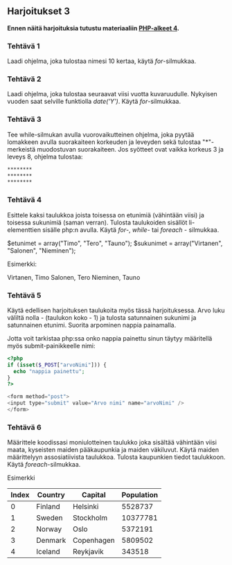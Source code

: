## Harjoitukset 3

**Ennen näitä harjoituksia tutustu materiaaliin [PHP-alkeet 4](./php-alkeet4.html).**

### Tehtävä 1

Laadi ohjelma, joka tulostaa nimesi 10 kertaa, käytä *for*-silmukkaa.

### Tehtävä 2

Laadi ohjelma, joka tulostaa seuraavat viisi vuotta kuvaruudulle. Nykyisen vuoden saat selville funktiolla *date('Y')*. Käytä *for*-silmukkaa.

### Tehtävä 3

Tee while-silmukan avulla vuorovaikutteinen ohjelma, joka pyytää lomakkeen avulla suorakaiteen korkeuden ja leveyden sekä tulostaa "*"-merkeistä muodostuvan suorakaiteen. Jos syötteet ovat vaikka korkeus 3 ja leveys 8, ohjelma tulostaa:

```cmd
********
********
********
```

### Tehtävä 4

Esittele kaksi taulukkoa joista toisessa on etunimiä (vähintään viisi) ja toisessa sukunimiä (saman verran). Tulosta taulukoiden sisällöt li-elementtien sisälle php:n avulla. Käytä *for*-, *while*- tai *foreach* - silmukkaa.

$etunimet = array("Timo", "Tero", "Tauno");
$sukunimet = array("Virtanen", "Salonen", "Nieminen");

Esimerkki:

Virtanen, Timo
Salonen, Tero
Nieminen, Tauno

### Tehtävä 5

Käytä edellisen harjoituksen taulukoita myös tässä harjoituksessa. Arvo luku väliltä nolla - (taulukon koko - 1) ja tulosta satunnainen sukunimi ja satunnainen etunimi. Suorita arpominen nappia painamalla.

Jotta voit tarkistaa php:ssa onko nappia painettu sinun täytyy määritellä myös submit-painikkeelle nimi:

```php
<?php
if (isset($_POST["arvoNimi"])) {
  echo "nappia painettu";
}
?>

<form method="post">
<input type="submit" value="Arvo nimi" name="arvoNimi" />
</form>
```

### Tehtävä 6

Määrittele koodissasi moniulotteinen taulukko joka sisältää vähintään viisi maata, kyseisten maiden pääkaupunkia ja maiden väkiluvut. Käytä maiden määrittelyyn assosiatiivista taulukkoa. Tulosta kaupunkien tiedot taulukkoon. Käytä *foreach*-silmukkaa.

Esimerkki


| Index	| Country	 | Capital |	Population |
| -------- | ------- | ------ | ------- |
| 0	| Finland |	Helsinki |	5528737 |
| 1	 | Sweden |	Stockholm |	10377781 |
| 2	| Norway  |	Oslo |	5372191 |
| 3	| Denmark |	Copenhagen |	5809502 |
| 4	| Iceland |	Reykjavik |	343518 |

